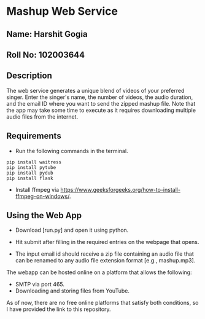 # Mashup Web Service

## Name: Harshit Gogia
## Roll No: 102003644

## Description
The web service generates a unique blend of videos of your preferred singer. Enter the singer's name, the number of videos, the audio duration, and the email ID where you want to send the zipped mashup file. Note that the app may take some time to execute as it requires downloading multiple audio files from the internet.

## Requirements
* Run the following commands in the terminal.
```
pip install waitress
pip install pytube
pip install pydub
pip install flask
```
* Install ffmpeg via https://www.geeksforgeeks.org/how-to-install-ffmpeg-on-windows/.

## Using the Web App
* Download [run.py] and open it using python.

* Hit submit after filling in the required entries on the webpage that opens. 

* The input email id should receive a zip file containing an audio file that can be renamed to any audio file extension format [e.g., mashup.mp3].

The webapp can be hosted online on a platform that allows the following:
* SMTP via port 465.
* Downloading and storing files from YouTube.

As of now, there are no free online platforms that satisfy both conditions, so I have provided the link to this repository.
